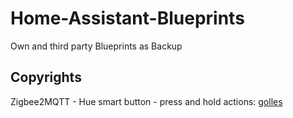 # Home-Assistant-Blueprints
Own and third party Blueprints as Backup
## Copyrights

Zigbee2MQTT - Hue smart button - press and hold actions: [golles](https://github.com/golles/Home-Assistant-Blueprints/blob/main/zigbee2mqtt_hue_smart_button_press_and_hold_actions.yaml)
